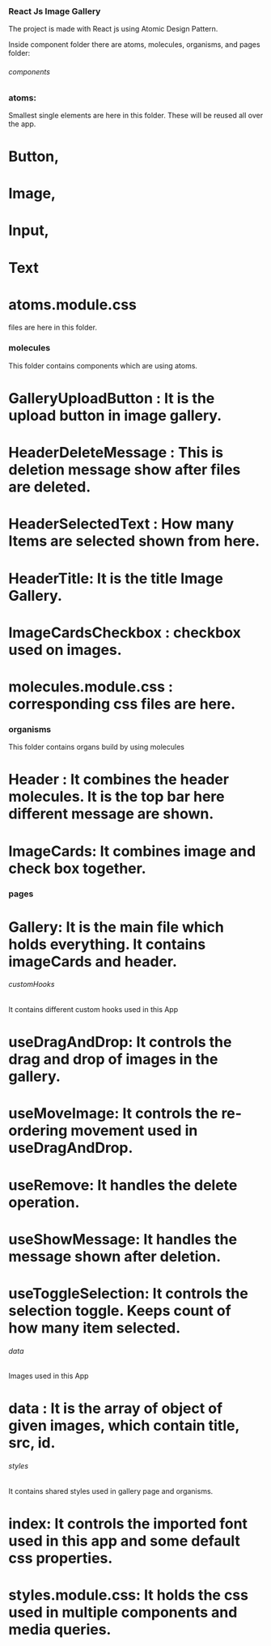 ### React Js Image Gallery

The project is made with React js using Atomic Design Pattern.

Inside component folder there are atoms, molecules, organisms, and pages folder:

###### components ######

### atoms:

Smallest single elements are here in this folder. These will be reused all over the app.

# Button, 
# Image, 
# Input, 
# Text 
# atoms.module.css

files are here in this folder.

### molecules

This folder contains components which are using atoms.

# GalleryUploadButton : It is the upload button in image gallery.
# HeaderDeleteMessage : This is deletion message show after files are deleted.
# HeaderSelectedText : How many Items are selected shown from here.
# HeaderTitle: It is the title Image Gallery.
# ImageCardsCheckbox : checkbox used on images.
# molecules.module.css : corresponding css files are here.

### organisms

This folder contains organs build by using molecules

# Header : It combines the header molecules. It is the top bar here different message are shown.
# ImageCards: It combines image and check box together.

### pages

# Gallery: It is the main file which holds everything. It contains imageCards and header. 

###### customHooks ######

It contains different custom hooks used in this App

# useDragAndDrop: It controls the drag and drop of images in the gallery.
# useMoveImage: It controls the re-ordering movement used in useDragAndDrop.
# useRemove: It handles the delete operation.
# useShowMessage: It handles the message shown after deletion.
# useToggleSelection: It controls the selection toggle. Keeps count of how many item selected.


###### data ######

Images used in this App

# data : It is the array of object of given images, which contain title, src, id.


###### styles ######

It contains shared styles used in gallery page and organisms.

# index: It controls the imported font used in this app and some default css properties.
# styles.module.css: It holds the css used in multiple components and media queries. 
